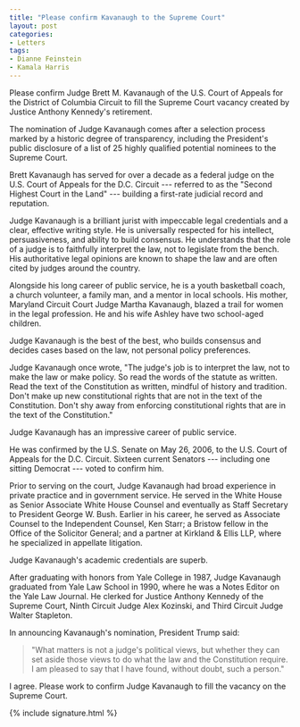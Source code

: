 ```yaml
---
title: "Please confirm Kavanaugh to the Supreme Court"
layout: post
categories:
- Letters
tags:
- Dianne Feinstein
- Kamala Harris
---
```


Please confirm Judge Brett M. Kavanaugh of the U.S. Court of Appeals for the District of Columbia Circuit to fill the Supreme Court vacancy created by Justice Anthony Kennedy's retirement.

The nomination of Judge Kavanaugh comes after a selection process marked by a historic degree of transparency, including the President's public disclosure of a list of 25 highly qualified potential nominees to the Supreme Court.

Brett Kavanaugh has served for over a decade as a federal judge on the U.S. Court of Appeals for the D.C. Circuit --- referred to as the "Second Highest Court in the Land" --- building a first-rate judicial record and reputation.

Judge Kavanaugh is a brilliant jurist with impeccable legal credentials and a clear, effective writing style. He is universally respected for his intellect, persuasiveness, and ability to build consensus. He understands that the role of a judge is to faithfully interpret the law, not to legislate from the bench. His authoritative legal opinions are known to shape the law and are often cited by judges around the country.

Alongside his long career of public service, he is a youth basketball coach, a church volunteer, a family man, and a mentor in local schools. His mother, Maryland Circuit Court Judge Martha Kavanaugh, blazed a trail for women in the legal profession. He and his wife Ashley have two school-aged children.

Judge Kavanaugh is the best of the best, who builds consensus and decides cases based on the law, not personal policy preferences.

Judge Kavanaugh once wrote, "The judge's job is to interpret the law, not to make the law or make policy. So read the words of the statute as written. Read the text of the Constitution as written, mindful of history and tradition. Don't make up new constitutional rights that are not in the text of the Constitution. Don't shy away from enforcing constitutional rights that are in the text of the Constitution."

Judge Kavanaugh has an impressive career of public service.

He was confirmed by the U.S. Senate on May 26, 2006, to the U.S. Court of Appeals for the D.C. Circuit. Sixteen current Senators --- including one sitting Democrat --- voted to confirm him.

Prior to serving on the court, Judge Kavanaugh had broad experience in private practice and in government service. He served in the White House as Senior Associate White House Counsel and eventually as Staff Secretary to President George W. Bush. Earlier in his career, he served as Associate Counsel to the Independent Counsel, Ken Starr; a Bristow fellow in the Office of the Solicitor General; and a partner at Kirkland &amp; Ellis LLP, where he specialized in appellate litigation.

Judge Kavanaugh's academic credentials are superb.

After graduating with honors from Yale College in 1987, Judge Kavanaugh graduated from Yale Law School in 1990, where he was a Notes Editor on the Yale Law Journal. He clerked for Justice Anthony Kennedy of the Supreme Court, Ninth Circuit Judge Alex Kozinski, and Third Circuit Judge Walter Stapleton.

In announcing Kavanaugh's nomination, President Trump said:

> "What matters is not a judge's political views, but whether they can set aside those views to do what the law and the Constitution require. I am pleased to say that I have found, without doubt, such a person."

I agree. Please work to confirm Judge Kavanaugh to fill the vacancy on the Supreme Court.

{% include signature.html %}

